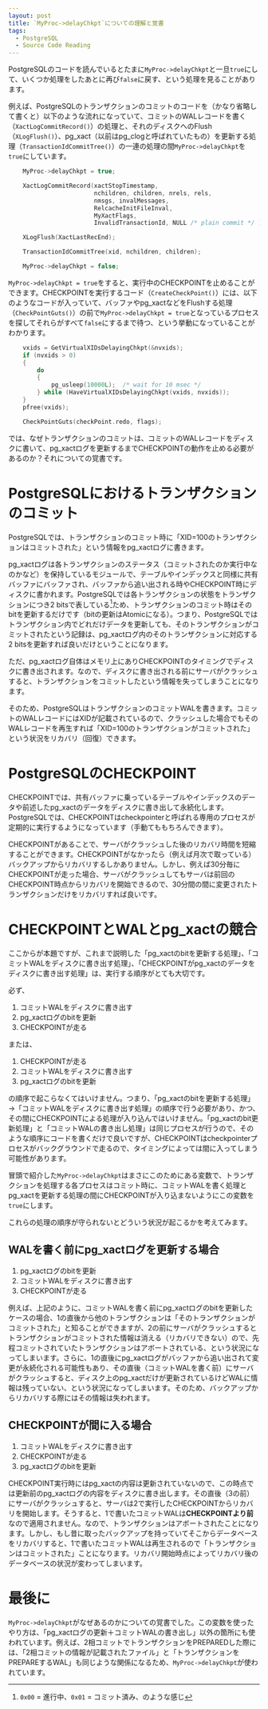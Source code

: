```yaml
---
layout: post
title: `MyProc->delayChkpt`についての理解と覚書
tags:
  - PostgreSQL
  - Source Code Reading
---
```


PostgreSQLのコードを読んでいるとたまに`MyProc->delayChkpt`と一旦`true`にして、いくつか処理をしたあとに再び`false`に戻す、という処理を見ることがあります。

例えば、PostgreSQLのトランザクションのコミットのコードを（かなり省略して書くと）以下のような流れになっていて、コミットのWALレコードを書く（`XactLogCommitRecord()`）の処理と、それのディスクへのFlush（`XLogFlush()`）、pg_xact（以前はpg_clogと呼ばれていたもの）を更新する処理（`TransactionIdCommitTree()`）の一連の処理の間`MyProc->delayChkpt`を`true`にしています。

```c
    MyProc->delayChkpt = true;

    XactLogCommitRecord(xactStopTimestamp,
                        nchildren, children, nrels, rels,
                        nmsgs, invalMessages,
                        RelcacheInitFileInval,
                        MyXactFlags,
                        InvalidTransactionId, NULL /* plain commit */ );

    XLogFlush(XactLastRecEnd);

    TransactionIdCommitTree(xid, nchildren, children);

    MyProc->delayChkpt = false;
```

`MyProc->delayChkpt = true`をすると、実行中のCHECKPOINTを止めることができます。CHECKPOINTを実行するコード（`CreateCheckPoint()`）には、以下のようなコードが入っていて、バッファやpg_xactなどをFlushする処理（`CheckPointGuts()`）の前で`MyProc->delayChkpt = true`となっているプロセスを探してそれらがすべて`false`にするまで待つ、という挙動になっていることがわかります。

```c
    vxids = GetVirtualXIDsDelayingChkpt(&nvxids);
    if (nvxids > 0)
    {
        do
        {
            pg_usleep(10000L);	/* wait for 10 msec */
        } while (HaveVirtualXIDsDelayingChkpt(vxids, nvxids));
    }
    pfree(vxids);

    CheckPointGuts(checkPoint.redo, flags);
```

では、なぜトランザクションのコミットは、コミットのWALレコードをディスクに書いて、pg_xactログを更新するまでCHECKPOINTの動作を止める必要があるのか？それについての覚書です。

# PostgreSQLにおけるトランザクションのコミット
PostgreSQLでは、トランザクションのコミット時に「XID=100のトランザクションはコミットされた」という情報をpg_xactログに書きます。

pg_xactログは各トランザクションのステータス（コミットされたのか実行中なのかなど）を保持しているモジュールで、テーブルやインデックスと同様に共有バッファにバッファされ、バッファから追い出される時やCHECKPOINT時にディスクに書かれます。PostgreSQLでは各トランザクションの状態をトランザクションにつき2 bitsで表している[^clog]ため、トランザクションのコミット時はそのbitを更新するだけです（bitの更新はAtomicになる）。つまり、PostgreSQLではトランザクション内でどれだけデータを更新しても、そのトランザクションがコミットされたという記録は、pg_xactログ内のそのトランザクションに対応する2 bitsを更新すれば良いだけということになります。

[^clog]: `0x00` = 進行中、`0x01` = コミット済み、のような感じ

ただ、pg_xactログ自体はメモリ上にありCHECKPOINTのタイミングでディスクに書き出されます。なので、ディスクに書き出される前にサーバがクラッシュすると、トランザクションをコミットしたという情報を失ってしまうことになります。

そのため、PostgreSQLはトランザクションのコミットWALを書きます。コミットのWALレコードにはXIDが記載されているので、クラッシュした場合でもそのWALレコードを再生すれば「XID=100のトランザクションがコミットされた」という状況をリカバリ（回復）できます。

# PostgreSQLのCHECKPOINT

CHECKPOINTでは、共有バッファに乗っているテーブルやインデックスのデータや前述したpg_xactのデータをディスクに書き出して永続化します。PostgreSQLでは、CHECKPOINTはcheckpointerと呼ばれる専用のプロセスが定期的に実行するようになっています（手動てももちろんできます）。

CHECKPOINTがあることで、サーバがクラッシュした後のリカバリ時間を短縮することができます。CHECKPOINTがなかったら（例えば月次で取っている）バックアップからリカバリするしかありません。しかし、例えば30分毎にCHECKPOINTが走った場合、サーバがクラッシュしてもサーバは前回のCHECKPOINT時点からリカバリを開始できるので、30分間の間に変更されたトランザクションだけをリカバリすれば良いです。

# CHECKPOINTとWALとpg_xactの競合

ここからが本題ですが、これまで説明した「pg_xactのbitを更新する処理」、「コミットWALをディスクに書き出す処理」、「CHECKPOINTがpg_xactのデータをディスクに書き出す処理」は、実行する順序がとても大切です。

必ず、

1. コミットWALをディスクに書き出す
2. pg_xactログのbitを更新
3. CHECKPOINTが走る

または、

1. CHECKPOINTが走る
2. コミットWALをディスクに書き出す
3. pg_xactログのbitを更新

の順序で起こらなくてはいけません。つまり、「pg_xactのbitを更新する処理」→「コミットWALをディスクに書き出す処理」の順序で行う必要があり、かつ、その間にCHECKPOINTによる処理が入り込んではいけません。「pg_xactのbit更新処理」と「コミットWALの書き出し処理」は同じプロセスが行うので、そのような順序にコードを書くだけで良いですが、CHECKPOINTはcheckpointerプロセスがバックグラウンドで走るので、タイミングによっては間に入ってしまう可能性があります。

冒頭で紹介した`MyProc->delayChkpt`はまさにこのためにある変数で、トランザクションを処理する各プロセスはコミット時に、コミットWALを書く処理とpg_xactを更新する処理の間にCHECKPOINTが入り込まないようにこの変数を`true`にします。

これらの処理の順序が守られないとどういう状況が起こるかを考えてみます。

## WALを書く前にpg_xactログを更新する場合

1. pg_xactログのbitを更新
2. コミットWALをディスクに書き出す
3. CHECKPOINTが走る

例えば、上記のように、コミットWALを書く前にpg_xactログのbitを更新したケースの場合、1の直後から他のトランザクションは「そのトランザクションがコミットされた」と知ることができますが、2の前にサーバがクラッシュするとトランザクションがコミットされた情報は消える（リカバリできない）ので、先程コミットされていたトランザクションはアボートされている、という状況になってしまいます。さらに、1の直後にpg_xactログがバッファから追い出されて変更が永続化される可能性もあり、その直後（コミットWALを書く前）にサーバがクラッシュすると、ディスク上のpg_xactだけが更新されているけどWALに情報は残っていない、という状況になってしまいます。そのため、バックアップからリカバリする際にはその情報は失われます。

## CHECKPOINTが間に入る場合

1. コミットWALをディスクに書き出す
2. CHECKPOINTが走る
3. pg_xactログのbitを更新

CHECKPOINT実行時にはpg_xactの内容は更新されていないので、この時点では更新前のpg_xactログの内容をディスクに書き出します。その直後（3の前）にサーバがクラッシュすると、サーバは2で実行したCHECKPOINTからリカバリを開始します。そうすると、1で書いたコミットWALは**CHECKPOINTより前**なので適用されません。なので、トランザクションはアボートされたことになります。しかし、もし昔に取ったバックアップを持っていてそこからデータベースをリカバリすると、1で書いたコミットWALは再生されるので「トランザクションはコミットされた」ことになります。リカバリ開始時点によってリカバリ後のデータベースの状況が変わってしまいます。

# 最後に

`MyProc->delayChkpt`がなぜあるのかについての覚書でした。この変数を使ったやり方は、「pg_xactログの更新＋コミットWALの書き出し」以外の箇所にも使われています。例えば、2相コミットでトランザクションをPREPAREDした際には、「2相コミットの情報が記載されたファイル」と「トランザクションをPREPAREするWAL」も同じような関係になるため、`MyProc->delayChkpt`が使われています。
